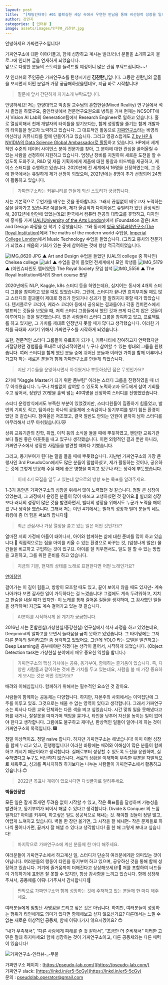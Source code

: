 ```yaml
---
layout: post
title:  "[채팅인터뷰] #01 불확실한 세상 속에서 우연한 만남을 통해 비선형적 성장을 일으키는 함께개발자 김찬란"
author: 강민지
categories: [ 인터뷰 ]
image: assets/images/인터뷰_김찬란.jpg
---
```


안녕하세요 가짜연구소입니다!  

가짜연구소에 대한 이야기들과, 함께 성장하고 계시는 빌더/러너 분들을 소개하고자 블로그에 인터뷰 글을 연재하게 되었습니다.  
앞으로 다양한 분들의 스토리를 들려드릴 예정이니 많은 관심 부탁드립니다~~!

첫 인터뷰의 주인공은 가짜연구소를 탄생시키신 **김찬란**님입니다. 그동안 찬란님의 글들을 보시면서 어떤 분일까 가장 궁금해하셨을텐데요, 지금 바로 시작합니다!


>질문에 앞서 간단하게 자기소개 부탁드립니다.

안녕하세요! 저는 한양대학교 박종일 교수님의 혼합현실(Mixed Reality) 연구실에서 석사 졸업을 하였구요, 줌인터넷에서 전문연구요원으로 병특을 거쳐 현재는 NCSOFT에서 Vision AI Lab의 Generation팀에서 Research Engineer로 일하고 있습니다.
홀로 열심히해서 천재 개발자의 타이틀을 얻기보다는, 함께 성장함을 즐기는 함께 개발자의 타이틀을 얻고자 노력하고 있습니다. 그 대표적인 활동으로 [가짜연구소](https://pseudo-lab.com/)라는 비영리 머신러닝 커뮤니티를 함께 만들어가고 있습니다.
그리고 영광스럽게도 [Z by HP & NVIDIA의 Data Science Global Ambassador로 활동](https://datascience.hp.com/us/en/our-ambassadors.html)하고 있습니다. HP에서 세계적인 수준의 데이터 사이언스 분야 전문가를 찾아, 그 분야에 대한 관심을 끌어올릴 수 있는 사람을 선정하여 지원하고 있습니다. 엄청난 장비를 지원하여 새로운 도전을 할 수 있도록 도와주고, R&D 및 제품 기획자에게 제품에 대한 통찰과 피드백을 제공하고, 케이스 스터디를 수행하고 있습니다. 2020년에 전 세계에서 16명을 선정하였는데, 그 중에 한국에서는 유일하게 제가 선정이 되었으며, 2021년에는 8명이 추가 선정되어 24명이 활동하고 있습니다.



>가짜연구소라는 커뮤니티를 만들게 되신 스토리가 궁금합니다.

저는 기본적으로 무언가를 배우는 것을 좋아합니다. 그래서 끊임없이 배우고자 노력하는 삶을 살아가고 있습니다! 예를들어, 제가 올림픽과 다이아몬드 쥬빌리가 있던 환상적인 해, 2012년에 런던에 있었는데요! 한국에서 컴퓨터 전공의 대학교를 휴학하고, 디자인에 흥미를 가져 [UAL(University of the Arts London)](https://www.arts.ac.uk/)에서 (Foundation 같은) Art and Design 과정을 한 학기 수강했습니다. 그와 동시에 [영국 왕립과학연구소(The Royal Institution)](https://www.rigb.org/)에서 The maths of the modern world 수업을,  [Imperial College London](https://www.imperial.ac.uk/)에서 Music Technology 수업을 들었습니다. (그리고 홍차의 전문가가 되었죠.) 배움의 기회가 있는 곳에 참여하는 것에 항상 적극적이었습니다.

![IMG_0620 JPG](https://user-images.githubusercontent.com/71136942/153829304-d9d9b3eb-dd80-41be-a338-ea00e29412d8.jpg)
▲ Art and Design 수업을 들었던 (UAL의 college 중 하나인) Chelsea college
![uk1](https://user-images.githubusercontent.com/71136942/153829356-521e35b3-2566-4bd6-aac1-e6e33396f5b6.png)
▲ 수업을 같이 들었던 전세계에서 모인 학생들
![IMG_5179](https://user-images.githubusercontent.com/71136942/153829374-c597bb16-d64f-4b02-b8ee-1fe5ca7c98bd.jpg)
▲ (아인슈타인도 멤버였던) The Royal Society 모임 참석
![IMG_5556](https://user-images.githubusercontent.com/71136942/153829386-967a9659-e76d-4b2c-8991-e37f28b170e8.jpg)
▲ The Royal Institution에서의 Short course 푯말

2020년에도 NLP, Kaggle, k8s 스터디 등을 하였는데요, 심지어는 동시에 4개의 스터디 그룹을 참여하고 있을 때도 있었습니다. 그런데, 스터디가 끝나면 흐지부지될 때도 많고 스터디의 결과물이 제대로 정리가 안되거나 성과가 잘 알려지지 못할 때가 많았습니다. 텐서플로우 코리아, 케라스 코리아 등에서 공유되는 결과들이나 각종 컨퍼런스에서 발표되는 것들을 보았을 때, 저희 스터디 그룹들에서 했던 것과 크게 다르지 않은 것들이 이루어지는 것을 발견했습니다. 많은 사람들이 스터디 그룹을 참여하고 있고, 프로젝트를 하고 있지만, 그 가치를 제대로 인정받지 못할 때가 많다고 생각했습니다. 이러한 가치를 극대화 시키기 위해서 가짜연구소를 시작하게 되었습니다.

또한, 전문적인 스터디 그룹들이 유료화가 되거나, 커뮤니티에 참여하고자 연락했지만 거절당했던 경험들을 토대로 비영리적이면서 누구나 참여할 수 있는 형태의 그룹을 원했습니다. 여러 스터디를 함께 했던 분들 중에 뛰어난 분들과 이러한 가치를 함께 이루어나가고자 하는 새로운 분들과 함께 가짜연구소를 만들게 되었습니다.



>지난 기수들을 운영하시면서 아쉬웠거나 뿌듯하셨던 점은 무엇인가요?

2기에 "Kaggle Master가 되기 위한 몸부림" 이라는 스터디 그룹을 진행하였을 때 너무 아쉬웠습니다. 누구나 차별없이 참여할 수 있도록 노력하고자 모두에게 참여 기회를 주고 싶어서, 정원인 20명을 훌쩍 넘는 40여명을 선정하여 스터디를 진행했었습니다.

스터디 운영방식에서도 부족한 부분이 있었겠지만, 스터디원들이 집중하기 힘들었고, 발언의 기회도 적고, 팀이라는 하나의 공동체에 소속감이나 동기부여를 받기 힘든 환경이었던 것 같습니다. 참여율은 저조했고, 결국 절반도 안되는 인원이 끝까지 남아 스터디를 마무리해서 너무 아쉬웠습니다.😿

상위 교육기관의 진학, 취업, 이직 등의 소식을 들을 때에 뿌듯하였고, 왠만한 교육기관보다 훨씬 좋은 아웃풋을 내고 있구나 생각했습니다. 이런 외형적인 결과 뿐만 아니라, 가짜연구소에서 성장한 사람들을 발견할 때마다 기뻤습니다.

그리고, 동기부여가 된다는 말을 들을 때에 뿌듯했습니다. 지난번 가짜연구소의 가장 큰 행사인 3rd PseudoCon에서도 많은 분들이 말씀하셨고, 제가 활동하는 것이나, 공유하는 것에 그렇게 반응해 주실 때에 좋은 영향을 미치고 있구나 라는 생각에 뿌듯했습니다.



>이제 4기 모집을 앞두고 있는데 앞으로의 방향 또는 목표를 알려주세요.

1-3기 동안은 가짜연구소의 성장을 위해서 많이 노력했던 것 같습니다. 정말 큰 성장이 있었는데, 그 과정에서 운영진 분들이 많이 애쓰고 고생하셨던 것 같아요.🙏 빌더의 성장보다 러너의 성장이 많은 것을 발견하면서, 빌더의 성장을 위해서도 누군가 노력을 해야겠구나 생각을 했습니다. 그래서 저는 이번 4기에서는 빌더의 성장과 빌더 분들의 네트워킹에 좀 더 힘을 써보려 합니다!🧙



>최근 관심사나 가장 열정을 쏟고 있는 일은 어떤 것인가요?

얼마전 저희 가정에 아들이 태어나서, 아이와 함께하는 삶에 대한 준비를 많이 하고 있습니다.👶 직접적으로는 집을 아이를 키울 수 있는 환경으로 바꾸는 것, (엄청나게 많은) 물건들을 비교하고 구입하는 것이 있구요. 아이를 잘 키우면서도, 일도 잘 할 수 있는 방법을 고민하고, 그를 위한 준비를 하고 있습니다.



>지금의 기분, 현재의 상태를 노래로 표현한다면 어떤 노래인가요?

[연어장인](https://www.youtube.com/watch?v=CCRM95v8uUg)

걸어가는 이 길이 힘들고, 방향이 모호할 때도 있고, 끝이 보이지 않을 때도 있지만- 계속 나아가다 보면 감사한 일이 가득하다는 걸 느꼈습니다! 그럼에도 계속 두려워하고, 지치고 한숨을 내쉴 때가 있지만- 이 노래를 통해 걸어온 길들을 생각하며, 그 감사했던 일들을 생각하며! 지금도 계속 걸어가고 있는 것 같습니다.



>AI분야를 시작하시게 된 계기가 궁금합니다.

2016년 저는 혼합현실(가상현실/증강현실) 연구실에서 석사 과정을 하고 있었는데요, Deepmind의 알파고를 보면서 놀라움을 금치 못하고 있었습니다. 그 타이밍에는 그저 다른 분야의 일이라고만 좀 생각하고 있었어요. 그런데 YOLO 라는 모델을 발견하고는 Deep Learning을 공부해야만 하겠다는 생각이 들어서, 시작하게 되었습니다. (Object Detection task는 가상현실 분야에서 매우 중요한 역할을 합니다.)



>가짜연구소의 핵심 가치에는 공유, 동기부여, 함께하는 즐거움이 있습니다. 즉, 다양한 사람들과 같이하는 것에 큰 가치를 두고 있는데요, 사람을 볼 때 가장 중요하게 보시는 것은 어떤 것인가요?

배려와 이해심입니다. 함께하기 위해서는 필수적인 요소인 것 같아요. 

사람들이 함께하는 공동체는 다양합니다. 하지만, 자본주의 사회에서는 이익집단에 그 주를 이루고 있죠. 그것으로는 채울 수 없는 영역이 있다고 생각합니다. 그래서 가짜연구소는 회사나 다른 교육 단체와는 다른 색을 띄고 싶었습니다. 시간 맞춰 일을 못해냈다고 화를 내거나, 잘잘못을 따져가며 책임을 묻거나, 타인을 낮추어 자신을 높이는 일이 없어야 한다고 생각합니다. 그럼에도 불구하고 재미난, 환상적인 일들이 일어나게 하는 것이 가짜연구소의 목적입니다. 🎆

정말 이상적이죠. 정말 naive 합니다. 하지만 가짜연구소는 해냈습니다! 이미 이런 성장을 함께 누리고 있고, 진행형입니다! 이러한 바탕에는 배려와 이해심이 많은 분들이 함께하고 계시기 때문이라고 생각합니다. 실패로부터 성장할 수 있도록 도전을 응원하며, 실수하였다고 누구도 비난하지 않습니다. 서로의 상황을 이해하며 부족한 부분을 자발적으로 채워주고, 성과를 독차지하려 하기보다는 나누는 사람들이 가짜연구소에서 활동하고 있습니다.😍



>2022년 목표나 계획이 있으시다면 다섯글자로 알려주세요.

**벽돌한장만**

모든 일은 잘게 쪼개면 두려움 없이 시작할 수 있고, 작은 목표들을 달성하며 가능성을 발견하고, 동기부여가 되어서 해낼 수 있다고 생각합니다. Divide & Conquer 의 느낌일까요? 아이를 키우며, 하고싶은 일도 성공적으로 해내는 것. 해야할 것들이 정말 많고, 어렵게 느껴지고 있습니다. 벽돌 한 장만 옮기면, 그 시작을 잘 해내면- 작은 문제들로 하나씩 풀어나가면, 끝까지 잘 해낼 수 있다고 생각합니다! 올 한 해 그렇게 보내고 싶습니다!



>마지막으로 가짜연구소에 계신 분들께 한 마디 해주세요.

여러분들이 가짜연구소에서 하고계신 일, 스터디가 단순히 여러분에게만 의미있는 것이 아닙니다. 여러분들의 행동이 타인을 동기부여 하고 있으며, 공유하신 것을 통해 함께 성장하고 있습니다. 거기에 즐거움까지 더해진다고 상상해보세요!🤩 저를 포함하여 너드들이 가득하기에 표현은 잘 못할 수 있지만, 항상 감사함을 느끼고 있습니다. 함께 성장해주셔서, 공동체를 이뤄나가주셔서 감사합니다!🏅



>찐막으로 가짜연구소와 함께 성장하는 것에 주저하고 있는 분들께 한 마디 해주세요.

여러분들에게 엄청난 사명감을 드리고 싶은 것은 아닙니다. 하지만, 여러분들이 성장하는 행위가 타인에게도 의미가 있다면 함께해보고 싶지 않으신가요? 다른데서는 느낄 수 없는 새로운 이상적인 공동체, 함께 이뤄나가지 않으시겠어요? 😍

“내가 부족해서”, “다른 사람에게 피해를 줄 것 같아서”, “조금만 더 준비해서” 이러한 고민은 절대 하지마세요! 함께 성장하는 것이 가짜연구소이고, 다른 공동체와는 다른 매력이 있습니다!



![가짜연구소-인터뷰-_-무물](https://user-images.githubusercontent.com/71136942/154448594-b1ee95fb-7825-4e25-80bf-f4ce0699c5e4.png)




가짜연구소 페이지 : [https://pseudo-lab.com/](https://pseudo-lab.com/)  
가짜연구 slack: [https://lnkd.in/er5-5cGy](https://lnkd.in/er5-5cGy)  
문의 : pseudolab.operator@gmail.com
